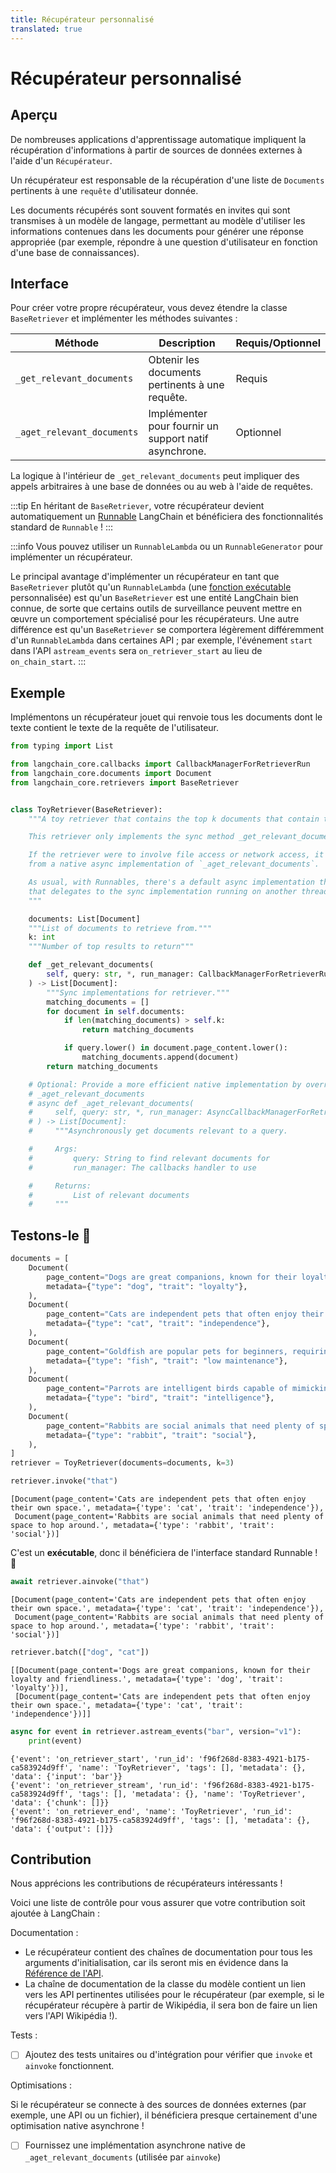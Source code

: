 ```yaml
---
title: Récupérateur personnalisé
translated: true
---
```


# Récupérateur personnalisé

## Aperçu

De nombreuses applications d'apprentissage automatique impliquent la récupération d'informations à partir de sources de données externes à l'aide d'un `Récupérateur`.

Un récupérateur est responsable de la récupération d'une liste de `Documents` pertinents à une `requête` d'utilisateur donnée.

Les documents récupérés sont souvent formatés en invites qui sont transmises à un modèle de langage, permettant au modèle d'utiliser les informations contenues dans les documents pour générer une réponse appropriée (par exemple, répondre à une question d'utilisateur en fonction d'une base de connaissances).

## Interface

Pour créer votre propre récupérateur, vous devez étendre la classe `BaseRetriever` et implémenter les méthodes suivantes :

| Méthode                        | Description                                      | Requis/Optionnel |
|--------------------------------|--------------------------------------------------|-------------------|
| `_get_relevant_documents`      | Obtenir les documents pertinents à une requête.  | Requis           |
| `_aget_relevant_documents`     | Implémenter pour fournir un support natif asynchrone. | Optionnel |

La logique à l'intérieur de `_get_relevant_documents` peut impliquer des appels arbitraires à une base de données ou au web à l'aide de requêtes.

:::tip
En héritant de `BaseRetriever`, votre récupérateur devient automatiquement un [Runnable](/docs/expression_language/interface) LangChain et bénéficiera des fonctionnalités standard de `Runnable` !
:::

:::info
Vous pouvez utiliser un `RunnableLambda` ou un `RunnableGenerator` pour implémenter un récupérateur.

Le principal avantage d'implémenter un récupérateur en tant que `BaseRetriever` plutôt qu'un `RunnableLambda` (une [fonction exécutable](/docs/expression_language/primitives/functions) personnalisée) est qu'un `BaseRetriever` est une entité LangChain bien connue, de sorte que certains outils de surveillance peuvent mettre en œuvre un comportement spécialisé pour les récupérateurs. Une autre différence est qu'un `BaseRetriever` se comportera légèrement différemment d'un `RunnableLambda` dans certaines API ; par exemple, l'événement `start` dans l'API `astream_events` sera `on_retriever_start` au lieu de `on_chain_start`.
:::

## Exemple

Implémentons un récupérateur jouet qui renvoie tous les documents dont le texte contient le texte de la requête de l'utilisateur.

```python
from typing import List

from langchain_core.callbacks import CallbackManagerForRetrieverRun
from langchain_core.documents import Document
from langchain_core.retrievers import BaseRetriever


class ToyRetriever(BaseRetriever):
    """A toy retriever that contains the top k documents that contain the user query.

    This retriever only implements the sync method _get_relevant_documents.

    If the retriever were to involve file access or network access, it could benefit
    from a native async implementation of `_aget_relevant_documents`.

    As usual, with Runnables, there's a default async implementation that's provided
    that delegates to the sync implementation running on another thread.
    """

    documents: List[Document]
    """List of documents to retrieve from."""
    k: int
    """Number of top results to return"""

    def _get_relevant_documents(
        self, query: str, *, run_manager: CallbackManagerForRetrieverRun
    ) -> List[Document]:
        """Sync implementations for retriever."""
        matching_documents = []
        for document in self.documents:
            if len(matching_documents) > self.k:
                return matching_documents

            if query.lower() in document.page_content.lower():
                matching_documents.append(document)
        return matching_documents

    # Optional: Provide a more efficient native implementation by overriding
    # _aget_relevant_documents
    # async def _aget_relevant_documents(
    #     self, query: str, *, run_manager: AsyncCallbackManagerForRetrieverRun
    # ) -> List[Document]:
    #     """Asynchronously get documents relevant to a query.

    #     Args:
    #         query: String to find relevant documents for
    #         run_manager: The callbacks handler to use

    #     Returns:
    #         List of relevant documents
    #     """
```

## Testons-le 🧪

```python
documents = [
    Document(
        page_content="Dogs are great companions, known for their loyalty and friendliness.",
        metadata={"type": "dog", "trait": "loyalty"},
    ),
    Document(
        page_content="Cats are independent pets that often enjoy their own space.",
        metadata={"type": "cat", "trait": "independence"},
    ),
    Document(
        page_content="Goldfish are popular pets for beginners, requiring relatively simple care.",
        metadata={"type": "fish", "trait": "low maintenance"},
    ),
    Document(
        page_content="Parrots are intelligent birds capable of mimicking human speech.",
        metadata={"type": "bird", "trait": "intelligence"},
    ),
    Document(
        page_content="Rabbits are social animals that need plenty of space to hop around.",
        metadata={"type": "rabbit", "trait": "social"},
    ),
]
retriever = ToyRetriever(documents=documents, k=3)
```

```python
retriever.invoke("that")
```

```output
[Document(page_content='Cats are independent pets that often enjoy their own space.', metadata={'type': 'cat', 'trait': 'independence'}),
 Document(page_content='Rabbits are social animals that need plenty of space to hop around.', metadata={'type': 'rabbit', 'trait': 'social'})]
```

C'est un **exécutable**, donc il bénéficiera de l'interface standard Runnable ! 🤩

```python
await retriever.ainvoke("that")
```

```output
[Document(page_content='Cats are independent pets that often enjoy their own space.', metadata={'type': 'cat', 'trait': 'independence'}),
 Document(page_content='Rabbits are social animals that need plenty of space to hop around.', metadata={'type': 'rabbit', 'trait': 'social'})]
```

```python
retriever.batch(["dog", "cat"])
```

```output
[[Document(page_content='Dogs are great companions, known for their loyalty and friendliness.', metadata={'type': 'dog', 'trait': 'loyalty'})],
 [Document(page_content='Cats are independent pets that often enjoy their own space.', metadata={'type': 'cat', 'trait': 'independence'})]]
```

```python
async for event in retriever.astream_events("bar", version="v1"):
    print(event)
```

```output
{'event': 'on_retriever_start', 'run_id': 'f96f268d-8383-4921-b175-ca583924d9ff', 'name': 'ToyRetriever', 'tags': [], 'metadata': {}, 'data': {'input': 'bar'}}
{'event': 'on_retriever_stream', 'run_id': 'f96f268d-8383-4921-b175-ca583924d9ff', 'tags': [], 'metadata': {}, 'name': 'ToyRetriever', 'data': {'chunk': []}}
{'event': 'on_retriever_end', 'name': 'ToyRetriever', 'run_id': 'f96f268d-8383-4921-b175-ca583924d9ff', 'tags': [], 'metadata': {}, 'data': {'output': []}}
```

## Contribution

Nous apprécions les contributions de récupérateurs intéressants !

Voici une liste de contrôle pour vous assurer que votre contribution soit ajoutée à LangChain :

Documentation :

* Le récupérateur contient des chaînes de documentation pour tous les arguments d'initialisation, car ils seront mis en évidence dans la [Référence de l'API](https://api.python.langchain.com/en/stable/langchain_api_reference.html).
* La chaîne de documentation de la classe du modèle contient un lien vers les API pertinentes utilisées pour le récupérateur (par exemple, si le récupérateur récupère à partir de Wikipédia, il sera bon de faire un lien vers l'API Wikipédia !).

Tests :

* [ ] Ajoutez des tests unitaires ou d'intégration pour vérifier que `invoke` et `ainvoke` fonctionnent.

Optimisations :

Si le récupérateur se connecte à des sources de données externes (par exemple, une API ou un fichier), il bénéficiera presque certainement d'une optimisation native asynchrone !

* [ ] Fournissez une implémentation asynchrone native de `_aget_relevant_documents` (utilisée par `ainvoke`)
